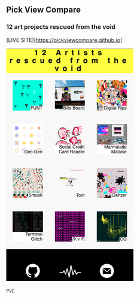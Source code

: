 ## Pick View Compare
### 12 art projects rescued from the void

(LIVE SITE)[https://pickviewcompare.github.io]

![preview](/preview.png)


`PVC`
